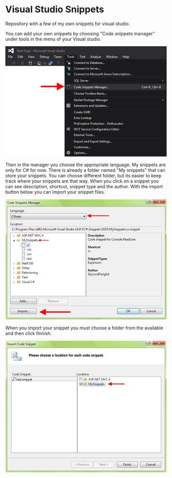 # Visual Studio Snippets
Repository with a few of my own snippets for visual studio.

You can add your own snippets by choosing "Code snippets manager" under tools in the menu of your Visual studio.

<img src="https://raw.githubusercontent.com/Panglot/Visual-Studio-Snippets/master/TutorialImages/Menu-Tutorial.jpg"/>

Then in the manager you choose the appropriate language. My snippets are only for C# for now. There is already a folder named "My snippets" that can store your snippets. You can choose different folder, but its easier to keep track where your snippets are that way. When you click on a snippet you can see description, shortcut, snippet type and the author. With the import button below you can import your snippet files.

<img src="https://raw.githubusercontent.com/Panglot/Visual-Studio-Snippets/master/TutorialImages/Menu-Tutorial2.jpg"/>

When you import your snippet you must choose a folder from the available  and then click finnish.

<img src="https://github.com/Panglot/Visual-Studio-Snippets/blob/master/TutorialImages/Menu-Tutorial3.jpg"/>
